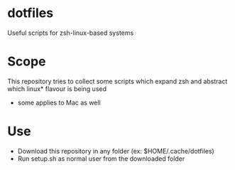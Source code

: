 # dotfiles
Useful scripts for zsh-linux-based systems

# Scope
This repository tries to collect some scripts which expand zsh and abstract which linux* flavour is being used

* some applies to Mac as well

# Use
- Download this repository in any folder (ex: $HOME/.cache/dotfiles)
- Run setup.sh as normal user from the downloaded folder
